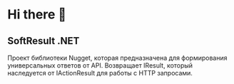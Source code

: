 # Hi there 👋

## SoftResult .NET
Проект библиотеки Nugget, которая предназначена для формирования универсальных ответов от API. Возвращает IResult, который наследуется от IActionResult для работы с HTTP запросами.

<!--

**Here are some ideas to get you started:**

🙋‍♀️ A short introduction - what is your organization all about?
🌈 Contribution guidelines - how can the community get involved?
👩‍💻 Useful resources - where can the community find your docs? Is there anything else the community should know?
🍿 Fun facts - what does your team eat for breakfast?
🧙 Remember, you can do mighty things with the power of [Markdown](https://docs.github.com/github/writing-on-github/getting-started-with-writing-and-formatting-on-github/basic-writing-and-formatting-syntax)
-->
